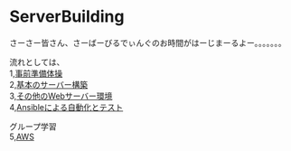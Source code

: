 # ServerBuilding
さーさー皆さん、さーばーびるでぃんぐのお時間がはーじまーるよー。。。。。。。  
  
流れとしては、  
1,[事前準備体操](https://github.com/n15007/ServerBuilding/blob/master/Section0.md)  
2,[基本のサーバー構築](https://github.com/n15007/ServerBuilding/blob/master/Section1.md)  
3,[その他のWebサーバー環境](https://github.com/n15007/ServerBuilding/blob/master/Section2.md)  
4,[Ansibleによる自動化とテスト](https://github.com/n15007/ServerBuilding/blob/master/Section3.md)  
  
グループ学習  
5,[AWS](https://github.com/n15007/ServerBuilding/blob/master/Section6.md)  

